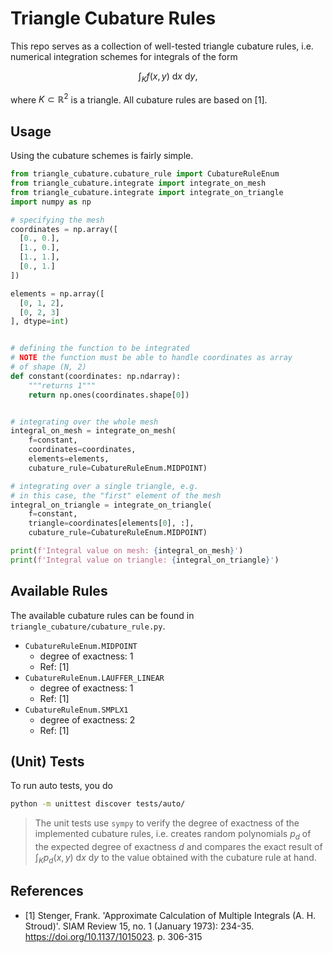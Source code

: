 # Triangle Cubature Rules
This repo serves as a collection of well-tested triangle cubature rules,
i.e. numerical integration schemes for integrals of the form

$$
\int_K f(x, y) ~\mathrm{d}x ~\mathrm{d}y,
$$

where $K \subset \mathbb{R}^2$ is a triangle.
All cubature rules are based on [1].

## Usage
Using the cubature schemes is fairly simple.

```python
from triangle_cubature.cubature_rule import CubatureRuleEnum
from triangle_cubature.integrate import integrate_on_mesh
from triangle_cubature.integrate import integrate_on_triangle
import numpy as np

# specifying the mesh
coordinates = np.array([
  [0., 0.],
  [1., 0.],
  [1., 1.],
  [0., 1.]
])

elements = np.array([
  [0, 1, 2],
  [0, 2, 3]
], dtype=int)


# defining the function to be integrated
# NOTE the function must be able to handle coordinates as array
# of shape (N, 2)
def constant(coordinates: np.ndarray):
    """returns 1"""
    return np.ones(coordinates.shape[0])


# integrating over the whole mesh
integral_on_mesh = integrate_on_mesh(
    f=constant,
    coordinates=coordinates,
    elements=elements,
    cubature_rule=CubatureRuleEnum.MIDPOINT)

# integrating over a single triangle, e.g.
# in this case, the "first" element of the mesh
integral_on_triangle = integrate_on_triangle(
    f=constant,
    triangle=coordinates[elements[0], :],
    cubature_rule=CubatureRuleEnum.MIDPOINT)

print(f'Integral value on mesh: {integral_on_mesh}')
print(f'Integral value on triangle: {integral_on_triangle}')

```

## Available Rules
The available cubature rules can be found in `triangle_cubature/cubature_rule.py`.

- `CubatureRuleEnum.MIDPOINT`
  - degree of exactness: 1
  - Ref: [1]
- `CubatureRuleEnum.LAUFFER_LINEAR`
  - degree of exactness: 1
  - Ref: [1]
- `CubatureRuleEnum.SMPLX1`
  - degree of exactness: 2
  - Ref: [1]

## (Unit) Tests
To run auto tests, you do
```sh
python -m unittest discover tests/auto/
```

> The unit tests use `sympy` to verify the degree of exactness of the
> implemented cubature rules, i.e. creates random polynomials $p_d$ of the 
> expected degree of exactness $d$ and compares the exact result of
> $\int_K p_d(x, y) ~\mathrm{d}x ~\mathrm{d}y$ to the value obtained
> with the cubature rule at hand.

## References
- [1] Stenger, Frank.
    'Approximate Calculation of Multiple Integrals (A. H. Stroud)'.
    SIAM Review 15, no. 1 (January 1973): 234-35.
    https://doi.org/10.1137/1015023. p. 306-315